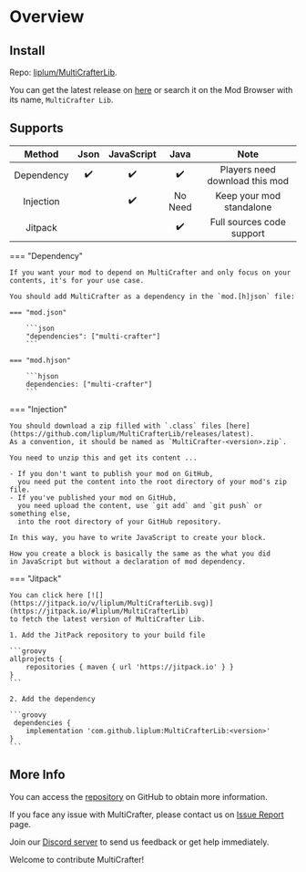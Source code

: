 # Overview

## Install

Repo: [liplum/MultiCrafterLib](https://github.com/liplum/MultiCrafterLib).

You can get the latest release on [here](https://github.com/liplum/MultiCrafterLib/releases/latest)
or search it on the Mod Browser with its name, `MultiCrafter Lib`.

## Supports

|   Method   | Json | JavaScript |  Java   |              Note              |
|:----------:|:----:|:----------:|:-------:|:------------------------------:|
| Dependency |  ✔️  |     ✔️     |   ✔️    | Players need download this mod |
| Injection  |      |     ✔️     | No Need |    Keep your mod standalone    |
|  Jitpack   |      |            |   ✔️    |   Full sources code support    |

=== "Dependency"

    If you want your mod to depend on MultiCrafter and only focus on your contents, it's for your use case.
    
    You should add MultiCrafter as a dependency in the `mod.[h]json` file:
    
    === "mod.json"
    
        ```json
        "dependencies": ["multi-crafter"]
        ```
    
    === "mod.hjson"
    
        ```hjson
        dependencies: ["multi-crafter"]
        ```

=== "Injection"

    You should download a zip filled with `.class` files [here](https://github.com/liplum/MultiCrafterLib/releases/latest).
    As a convention, it should be named as `MultiCrafter-<version>.zip`.
    
    You need to unzip this and get its content ...

    - If you don't want to publish your mod on GitHub,
      you need put the content into the root directory of your mod's zip file.
    - If you've published your mod on GitHub,
      you need upload the content, use `git add` and `git push` or something else,
      into the root directory of your GitHub repository.

    In this way, you have to write JavaScript to create your block.

    How you create a block is basically the same as the what you did 
    in JavaScript but without a declaration of mod dependency.

=== "Jitpack"

    You can click here [![](https://jitpack.io/v/liplum/MultiCrafterLib.svg)](https://jitpack.io/#liplum/MultiCrafterLib)
    to fetch the latest version of MultiCrafter Lib.
    
    1. Add the JitPack repository to your build file
    
    ```groovy
    allprojects {
        repositories { maven { url 'https://jitpack.io' } }
    }
    ``` 
    
    2. Add the dependency
    
    ```groovy
     dependencies {
        implementation 'com.github.liplum:MultiCrafterLib:<version>'
    }
    ```
    
## More Info

You can access the [repository](https://github.com/liplum/MultiCrafterLib) on GitHub to obtain more information.

If you face any issue with MultiCrafter, please contact us
on [Issue Report](https://github.com/liplum/MultiCrafterLib/issues) page.

Join our [Discord server](https://discord.gg/PDwyxM3waw) to send us feedback or get help immediately.

Welcome to contribute MultiCrafter!
